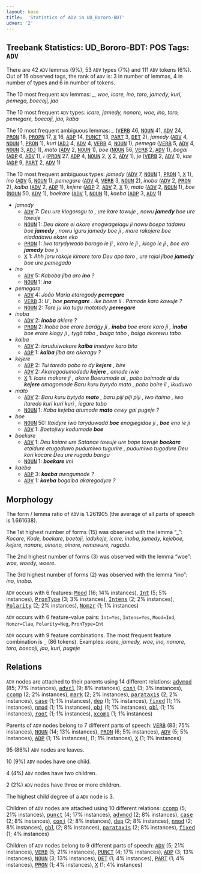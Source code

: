 ```yaml
---
layout: base
title:  'Statistics of ADV in UD_Bororo-BDT'
udver: '2'
---
```


## Treebank Statistics: UD_Bororo-BDT: POS Tags: `ADV`

There are 42 `ADV` lemmas (9%), 53 `ADV` types (7%) and 111 `ADV` tokens (6%).
Out of 16 observed tags, the rank of `ADV` is: 3 in number of lemmas, 4 in number of types and 6 in number of tokens.

The 10 most frequent `ADV` lemmas: <em>_, woe, icare, ino, toro, jamedy, kuri, pemega, boecoji, jao</em>

The 10 most frequent `ADV` types:  <em>icare, jamedy, nonore, woe, ino, toro, pemegare, boecoji, jao, kaba</em>

The 10 most frequent ambiguous lemmas: <em>_</em> (<tt><a href="bor_bdt-pos-VERB.html">VERB</a></tt> 46, <tt><a href="bor_bdt-pos-NOUN.html">NOUN</a></tt> 41, <tt><a href="bor_bdt-pos-ADV.html">ADV</a></tt> 24, <tt><a href="bor_bdt-pos-PRON.html">PRON</a></tt> 18, <tt><a href="bor_bdt-pos-PROPN.html">PROPN</a></tt> 17, <tt><a href="bor_bdt-pos-X.html">X</a></tt> 16, <tt><a href="bor_bdt-pos-ADP.html">ADP</a></tt> 14, <tt><a href="bor_bdt-pos-PUNCT.html">PUNCT</a></tt> 13, <tt><a href="bor_bdt-pos-PART.html">PART</a></tt> 3, <tt><a href="bor_bdt-pos-DET.html">DET</a></tt> 2), <em>jamedy</em> (<tt><a href="bor_bdt-pos-ADV.html">ADV</a></tt> 4, <tt><a href="bor_bdt-pos-NOUN.html">NOUN</a></tt> 1, <tt><a href="bor_bdt-pos-PRON.html">PRON</a></tt> 1), <em>kuri</em> (<tt><a href="bor_bdt-pos-ADJ.html">ADJ</a></tt> 4, <tt><a href="bor_bdt-pos-ADV.html">ADV</a></tt> 4, <tt><a href="bor_bdt-pos-VERB.html">VERB</a></tt> 4, <tt><a href="bor_bdt-pos-NOUN.html">NOUN</a></tt> 1), <em>pemega</em> (<tt><a href="bor_bdt-pos-VERB.html">VERB</a></tt> 5, <tt><a href="bor_bdt-pos-ADV.html">ADV</a></tt> 4, <tt><a href="bor_bdt-pos-NOUN.html">NOUN</a></tt> 3, <tt><a href="bor_bdt-pos-ADJ.html">ADJ</a></tt> 1), <em>mato</em> (<tt><a href="bor_bdt-pos-ADV.html">ADV</a></tt> 2, <tt><a href="bor_bdt-pos-NOUN.html">NOUN</a></tt> 1), <em>boe</em> (<tt><a href="bor_bdt-pos-NOUN.html">NOUN</a></tt> 56, <tt><a href="bor_bdt-pos-VERB.html">VERB</a></tt> 2, <tt><a href="bor_bdt-pos-ADV.html">ADV</a></tt> 1), <em>bogai</em> (<tt><a href="bor_bdt-pos-ADP.html">ADP</a></tt> 6, <tt><a href="bor_bdt-pos-ADV.html">ADV</a></tt> 1), <em>i</em> (<tt><a href="bor_bdt-pos-PRON.html">PRON</a></tt> 27, <tt><a href="bor_bdt-pos-ADP.html">ADP</a></tt> 4, <tt><a href="bor_bdt-pos-NOUN.html">NOUN</a></tt> 2, <tt><a href="bor_bdt-pos-X.html">X</a></tt> 2, <tt><a href="bor_bdt-pos-ADV.html">ADV</a></tt> 1), <em>je</em> (<tt><a href="bor_bdt-pos-VERB.html">VERB</a></tt> 2, <tt><a href="bor_bdt-pos-ADV.html">ADV</a></tt> 1), <em>kae</em> (<tt><a href="bor_bdt-pos-ADP.html">ADP</a></tt> 9, <tt><a href="bor_bdt-pos-PART.html">PART</a></tt> 2, <tt><a href="bor_bdt-pos-ADV.html">ADV</a></tt> 1)

The 10 most frequent ambiguous types:  <em>jamedy</em> (<tt><a href="bor_bdt-pos-ADV.html">ADV</a></tt> 7, <tt><a href="bor_bdt-pos-NOUN.html">NOUN</a></tt> 1, <tt><a href="bor_bdt-pos-PRON.html">PRON</a></tt> 1, <tt><a href="bor_bdt-pos-X.html">X</a></tt> 1), <em>ino</em> (<tt><a href="bor_bdt-pos-ADV.html">ADV</a></tt> 5, <tt><a href="bor_bdt-pos-NOUN.html">NOUN</a></tt> 1), <em>pemegare</em> (<tt><a href="bor_bdt-pos-ADV.html">ADV</a></tt> 4, <tt><a href="bor_bdt-pos-VERB.html">VERB</a></tt> 3, <tt><a href="bor_bdt-pos-NOUN.html">NOUN</a></tt> 2), <em>inoba</em> (<tt><a href="bor_bdt-pos-ADV.html">ADV</a></tt> 2, <tt><a href="bor_bdt-pos-PRON.html">PRON</a></tt> 2), <em>kaiba</em> (<tt><a href="bor_bdt-pos-ADV.html">ADV</a></tt> 2, <tt><a href="bor_bdt-pos-ADP.html">ADP</a></tt> 1), <em>kejere</em> (<tt><a href="bor_bdt-pos-ADP.html">ADP</a></tt> 2, <tt><a href="bor_bdt-pos-ADV.html">ADV</a></tt> 2, <tt><a href="bor_bdt-pos-X.html">X</a></tt> 1), <em>mato</em> (<tt><a href="bor_bdt-pos-ADV.html">ADV</a></tt> 2, <tt><a href="bor_bdt-pos-NOUN.html">NOUN</a></tt> 1), <em>boe</em> (<tt><a href="bor_bdt-pos-NOUN.html">NOUN</a></tt> 50, <tt><a href="bor_bdt-pos-ADV.html">ADV</a></tt> 1), <em>boekare</em> (<tt><a href="bor_bdt-pos-ADV.html">ADV</a></tt> 1, <tt><a href="bor_bdt-pos-NOUN.html">NOUN</a></tt> 1), <em>kaeba</em> (<tt><a href="bor_bdt-pos-ADP.html">ADP</a></tt> 3, <tt><a href="bor_bdt-pos-ADV.html">ADV</a></tt> 1)


* <em>jamedy</em>
  * <tt><a href="bor_bdt-pos-ADV.html">ADV</a></tt> 7: <em>Deu ure kiogorogu to , ure kare towuje , nowu <b>jamedy</b> boe ure towuje</em>
  * <tt><a href="bor_bdt-pos-NOUN.html">NOUN</a></tt> 1: <em>Deu akore ei akore enogwageiagu ji nowu boepa tadawu boe <b>jamedy</b> , nowu iguru jamedy boe ji , mare rakojere boe eiadadawu ekare eko</em>
  * <tt><a href="bor_bdt-pos-PRON.html">PRON</a></tt> 1: <em>Iwo tarydywado barogo ie ji , karo ie ji , kiogo ie ji , boe ero <b>jamedy</b> boe ji</em>
  * <tt><a href="bor_bdt-pos-X.html">X</a></tt> 1: <em>Ahh joru rakoje kimore toro Deu apo toro , ure rojai jiboe <b>jamedy</b> boe ure pemegado</em>
* <em>ino</em>
  * <tt><a href="bor_bdt-pos-ADV.html">ADV</a></tt> 5: <em>Kaboba jiba aro <b>ino</b> ?</em>
  * <tt><a href="bor_bdt-pos-NOUN.html">NOUN</a></tt> 1: <em><b>ino</b></em>
* <em>pemegare</em>
  * <tt><a href="bor_bdt-pos-ADV.html">ADV</a></tt> 4: <em>João Maria etaregody <b>pemegare</b></em>
  * <tt><a href="bor_bdt-pos-VERB.html">VERB</a></tt> 3: <em>U , boe <b>pemegare</b> . Ike boere ii . Pamode karo kowuje ?</em>
  * <tt><a href="bor_bdt-pos-NOUN.html">NOUN</a></tt> 2: <em>Tare ju ika tugu mototody <b>pemegare</b></em>
* <em>inoba</em>
  * <tt><a href="bor_bdt-pos-ADV.html">ADV</a></tt> 2: <em><b>inoba</b> akiere ?</em>
  * <tt><a href="bor_bdt-pos-PRON.html">PRON</a></tt> 2: <em>Inoba boe erore barägy ji , <b>inoba</b> boe erore karo ji , <b>inoba</b> boe erore kiogy ji , tygä tabo , baiga tabo , baiga akorewu tabo</em>
* <em>kaiba</em>
  * <tt><a href="bor_bdt-pos-ADV.html">ADV</a></tt> 2: <em>ioruduiwakare <b>kaiba</b> imedyre karo bito</em>
  * <tt><a href="bor_bdt-pos-ADP.html">ADP</a></tt> 1: <em><b>kaiba</b> jiba are akeragu ?</em>
* <em>kejere</em>
  * <tt><a href="bor_bdt-pos-ADP.html">ADP</a></tt> 2: <em>Tui taredo pobo to dy <b>kejere</b> , bire</em>
  * <tt><a href="bor_bdt-pos-ADV.html">ADV</a></tt> 2: <em>Akaregodumodedu <b>kejere</b> , amode iwie</em>
  * <tt><a href="bor_bdt-pos-X.html">X</a></tt> 1: <em>Icare makore ji , akore Boerumode ai , pobo boimode ai du <b>kejere</b> amagomode Baru kuru bytydo mato , pobo boire ii , ikuduwo</em>
* <em>mato</em>
  * <tt><a href="bor_bdt-pos-ADV.html">ADV</a></tt> 2: <em>Baru kuru bytydo <b>mato</b> , baru piji piji piji , iwo itaimo , iwo itaredo kuri kuri kuri , iegare tabo</em>
  * <tt><a href="bor_bdt-pos-NOUN.html">NOUN</a></tt> 1: <em>Kaba kejeba atumode <b>mato</b> cewy gai pugeje ?</em>
* <em>boe</em>
  * <tt><a href="bor_bdt-pos-NOUN.html">NOUN</a></tt> 50: <em>Itaidyre iwo taryduwadä <b>boe</b> enogiegidae ji , <b>boe</b> eno ie ji</em>
  * <tt><a href="bor_bdt-pos-ADV.html">ADV</a></tt> 1: <em>Boetojiwy kodumode <b>boe</b></em>
* <em>boekare</em>
  * <tt><a href="bor_bdt-pos-ADV.html">ADV</a></tt> 1: <em>Deu koiare ure Satanae towuje ure bope towuje <b>boekare</b> etaidure etugoduwo pudumiwo tugurire , pudumiwo tugodure Deu kori kocare Deu ure rugadu barigu</em>
  * <tt><a href="bor_bdt-pos-NOUN.html">NOUN</a></tt> 1: <em><b>boekare</b> imi</em>
* <em>kaeba</em>
  * <tt><a href="bor_bdt-pos-ADP.html">ADP</a></tt> 3: <em><b>kaeba</b> awogumode ?</em>
  * <tt><a href="bor_bdt-pos-ADV.html">ADV</a></tt> 1: <em><b>kaeba</b> bogaiba akaregodyre ?</em>

## Morphology

The form / lemma ratio of `ADV` is 1.261905 (the average of all parts of speech is 1.661638).

The 1st highest number of forms (15) was observed with the lemma “_”: <em>Kocare, Kode, boekare, boetoji, iadukeje, icare, inoba, jamedy, kejeboe, kejere, nonore, oinono, oinore, remawure, rugadu</em>.

The 2nd highest number of forms (3) was observed with the lemma “woe”: <em>woe, woedy, woere</em>.

The 3rd highest number of forms (2) was observed with the lemma “ino”: <em>ino, inoba</em>.

`ADV` occurs with 6 features: <tt><a href="bor_bdt-feat-Mood.html">Mood</a></tt> (16; 14% instances), <tt><a href="bor_bdt-feat-Int.html">Int</a></tt> (5; 5% instances), <tt><a href="bor_bdt-feat-PronType.html">PronType</a></tt> (3; 3% instances), <tt><a href="bor_bdt-feat-Intens.html">Intens</a></tt> (2; 2% instances), <tt><a href="bor_bdt-feat-Polarity.html">Polarity</a></tt> (2; 2% instances), <tt><a href="bor_bdt-feat-Nomzr.html">Nomzr</a></tt> (1; 1% instances)

`ADV` occurs with 6 feature-value pairs: `Int=Yes`, `Intens=Yes`, `Mood=Ind`, `Nomzr=Clau`, `Polarity=Neg`, `PronType=Int`

`ADV` occurs with 9 feature combinations.
The most frequent feature combination is `_` (86 tokens).
Examples: <em>icare, jamedy, woe, ino, nonore, toro, boecoji, jao, kuri, pugeje</em>


## Relations

`ADV` nodes are attached to their parents using 14 different relations: <tt><a href="bor_bdt-dep-advmod.html">advmod</a></tt> (85; 77% instances), <tt><a href="bor_bdt-dep-advcl.html">advcl</a></tt> (9; 8% instances), <tt><a href="bor_bdt-dep-conj.html">conj</a></tt> (3; 3% instances), <tt><a href="bor_bdt-dep-ccomp.html">ccomp</a></tt> (2; 2% instances), <tt><a href="bor_bdt-dep-mark.html">mark</a></tt> (2; 2% instances), <tt><a href="bor_bdt-dep-parataxis.html">parataxis</a></tt> (2; 2% instances), <tt><a href="bor_bdt-dep-case.html">case</a></tt> (1; 1% instances), <tt><a href="bor_bdt-dep-dep.html">dep</a></tt> (1; 1% instances), <tt><a href="bor_bdt-dep-fixed.html">fixed</a></tt> (1; 1% instances), <tt><a href="bor_bdt-dep-nmod.html">nmod</a></tt> (1; 1% instances), <tt><a href="bor_bdt-dep-obj.html">obj</a></tt> (1; 1% instances), <tt><a href="bor_bdt-dep-obl.html">obl</a></tt> (1; 1% instances), <tt><a href="bor_bdt-dep-root.html">root</a></tt> (1; 1% instances), <tt><a href="bor_bdt-dep-xcomp.html">xcomp</a></tt> (1; 1% instances)

Parents of `ADV` nodes belong to 7 different parts of speech: <tt><a href="bor_bdt-pos-VERB.html">VERB</a></tt> (83; 75% instances), <tt><a href="bor_bdt-pos-NOUN.html">NOUN</a></tt> (14; 13% instances), <tt><a href="bor_bdt-pos-PRON.html">PRON</a></tt> (6; 5% instances), <tt><a href="bor_bdt-pos-ADV.html">ADV</a></tt> (5; 5% instances), <tt><a href="bor_bdt-pos-ADP.html">ADP</a></tt> (1; 1% instances),  (1; 1% instances), <tt><a href="bor_bdt-pos-X.html">X</a></tt> (1; 1% instances)

95 (86%) `ADV` nodes are leaves.

10 (9%) `ADV` nodes have one child.

4 (4%) `ADV` nodes have two children.

2 (2%) `ADV` nodes have three or more children.

The highest child degree of a `ADV` node is 3.

Children of `ADV` nodes are attached using 10 different relations: <tt><a href="bor_bdt-dep-ccomp.html">ccomp</a></tt> (5; 21% instances), <tt><a href="bor_bdt-dep-punct.html">punct</a></tt> (4; 17% instances), <tt><a href="bor_bdt-dep-advmod.html">advmod</a></tt> (2; 8% instances), <tt><a href="bor_bdt-dep-case.html">case</a></tt> (2; 8% instances), <tt><a href="bor_bdt-dep-conj.html">conj</a></tt> (2; 8% instances), <tt><a href="bor_bdt-dep-dep.html">dep</a></tt> (2; 8% instances), <tt><a href="bor_bdt-dep-nmod.html">nmod</a></tt> (2; 8% instances), <tt><a href="bor_bdt-dep-obl.html">obl</a></tt> (2; 8% instances), <tt><a href="bor_bdt-dep-parataxis.html">parataxis</a></tt> (2; 8% instances), <tt><a href="bor_bdt-dep-fixed.html">fixed</a></tt> (1; 4% instances)

Children of `ADV` nodes belong to 9 different parts of speech: <tt><a href="bor_bdt-pos-ADV.html">ADV</a></tt> (5; 21% instances), <tt><a href="bor_bdt-pos-VERB.html">VERB</a></tt> (5; 21% instances), <tt><a href="bor_bdt-pos-PUNCT.html">PUNCT</a></tt> (4; 17% instances), <tt><a href="bor_bdt-pos-ADP.html">ADP</a></tt> (3; 13% instances), <tt><a href="bor_bdt-pos-NOUN.html">NOUN</a></tt> (3; 13% instances), <tt><a href="bor_bdt-pos-DET.html">DET</a></tt> (1; 4% instances), <tt><a href="bor_bdt-pos-PART.html">PART</a></tt> (1; 4% instances), <tt><a href="bor_bdt-pos-PRON.html">PRON</a></tt> (1; 4% instances), <tt><a href="bor_bdt-pos-X.html">X</a></tt> (1; 4% instances)

